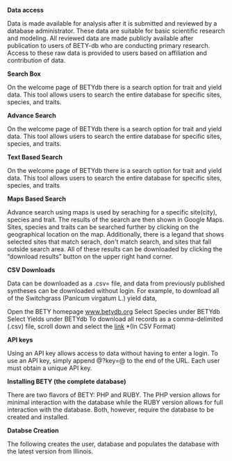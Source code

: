 **Data access**

Data is made available for analysis after it is submitted and reviewed by a database administrator. These data are suitable for basic scientific research and modeling. All reviewed data are made publicly available after publication to users of BETY-db who are conducting primary research. Access to these raw data is provided to users based on affiliation and contribution of data.

**Search Box**

On the welcome page of BETYdb there is a search option for trait and yield data. This tool allows users to search the entire database for specific sites, species, and traits.

**Advance Search**

On the welcome page of BETYdb there is a search option for trait and yield data. This tool allows users to search the entire database for specific sites, species, and traits.

**Text Based Search**

On the welcome page of BETYdb there is a search option for trait and yield data. This tool allows users to search the entire database for specific sites, species, and traits

**Maps Based Search**

Advance search using maps is used by seraching for a specific site(city), species and trait. The results of the search are then shown in Google Maps. Sites, species and traits can be searched further by clicking on the geographical location on the map. Additionally, there is a legand that shows selected sites that match serach, don't match search, and sites that fall outside search area. All of these results can be downloaded by clicking the “download results” button on the upper right hand corner.


**CSV Downloads**

Data can be downloaded as a .csv= file, and data from previously published syntheses can be downloaded without login. For example, to download all of the Switchgrass (Panicum virgatum L.) yield data,

Open the BETY homepage www.betydb.org Select Species under BETYdb Select Yields under BETYdb To download all records as a comma-delimited (.csv) file, scroll down and select the [link](http://ebi-forecast.igb.uiuc.edu/bety/maps/yields?format=csv&species=938 ) *(In CSV Format)

**API keys**

Using an API key allows access to data without having to enter a login. To use an API key, simply append @?key=@ to the end of the URL. Each user must obtain a unique API key.

**Installing BETY (the complete database)**

There are two flavors of BETY: PHP and RUBY. The PHP version allows for minimal interaction with the database while the RUBY version allows for full interaction with the database. Both, however, require the database to be created and installed.

**Databse Creation**

The following creates the user, database and populates the database with the latest version from Illinois. 